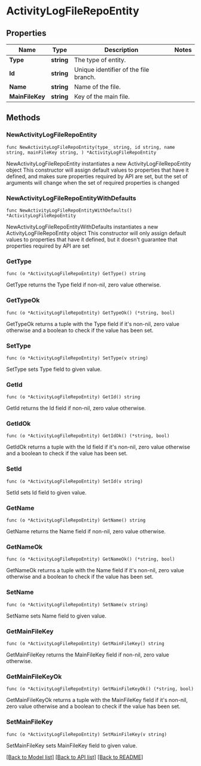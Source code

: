 # ActivityLogFileRepoEntity

## Properties

Name | Type | Description | Notes
------------ | ------------- | ------------- | -------------
**Type** | **string** | The type of entity. | 
**Id** | **string** | Unique identifier of the file branch. | 
**Name** | **string** | Name of the file. | 
**MainFileKey** | **string** | Key of the main file. | 

## Methods

### NewActivityLogFileRepoEntity

`func NewActivityLogFileRepoEntity(type_ string, id string, name string, mainFileKey string, ) *ActivityLogFileRepoEntity`

NewActivityLogFileRepoEntity instantiates a new ActivityLogFileRepoEntity object
This constructor will assign default values to properties that have it defined,
and makes sure properties required by API are set, but the set of arguments
will change when the set of required properties is changed

### NewActivityLogFileRepoEntityWithDefaults

`func NewActivityLogFileRepoEntityWithDefaults() *ActivityLogFileRepoEntity`

NewActivityLogFileRepoEntityWithDefaults instantiates a new ActivityLogFileRepoEntity object
This constructor will only assign default values to properties that have it defined,
but it doesn't guarantee that properties required by API are set

### GetType

`func (o *ActivityLogFileRepoEntity) GetType() string`

GetType returns the Type field if non-nil, zero value otherwise.

### GetTypeOk

`func (o *ActivityLogFileRepoEntity) GetTypeOk() (*string, bool)`

GetTypeOk returns a tuple with the Type field if it's non-nil, zero value otherwise
and a boolean to check if the value has been set.

### SetType

`func (o *ActivityLogFileRepoEntity) SetType(v string)`

SetType sets Type field to given value.


### GetId

`func (o *ActivityLogFileRepoEntity) GetId() string`

GetId returns the Id field if non-nil, zero value otherwise.

### GetIdOk

`func (o *ActivityLogFileRepoEntity) GetIdOk() (*string, bool)`

GetIdOk returns a tuple with the Id field if it's non-nil, zero value otherwise
and a boolean to check if the value has been set.

### SetId

`func (o *ActivityLogFileRepoEntity) SetId(v string)`

SetId sets Id field to given value.


### GetName

`func (o *ActivityLogFileRepoEntity) GetName() string`

GetName returns the Name field if non-nil, zero value otherwise.

### GetNameOk

`func (o *ActivityLogFileRepoEntity) GetNameOk() (*string, bool)`

GetNameOk returns a tuple with the Name field if it's non-nil, zero value otherwise
and a boolean to check if the value has been set.

### SetName

`func (o *ActivityLogFileRepoEntity) SetName(v string)`

SetName sets Name field to given value.


### GetMainFileKey

`func (o *ActivityLogFileRepoEntity) GetMainFileKey() string`

GetMainFileKey returns the MainFileKey field if non-nil, zero value otherwise.

### GetMainFileKeyOk

`func (o *ActivityLogFileRepoEntity) GetMainFileKeyOk() (*string, bool)`

GetMainFileKeyOk returns a tuple with the MainFileKey field if it's non-nil, zero value otherwise
and a boolean to check if the value has been set.

### SetMainFileKey

`func (o *ActivityLogFileRepoEntity) SetMainFileKey(v string)`

SetMainFileKey sets MainFileKey field to given value.



[[Back to Model list]](../README.md#documentation-for-models) [[Back to API list]](../README.md#documentation-for-api-endpoints) [[Back to README]](../README.md)


